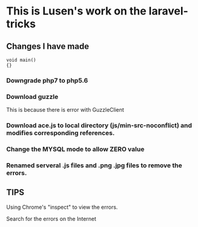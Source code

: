 # This is Lusen's work on the laravel-tricks 

## Changes I have made

```
void main() 
{}
```


### Downgrade php7 to php5.6

### Download guzzle

This is because there is error with GuzzleClient 

### Download ace.js to local directory (js/min-src-noconflict) and modifies corresponding references.

### Change the MYSQL mode to allow ZERO value


### Renamed serveral .js files and .png .jpg files to remove the errors.


## TIPS

Using Chrome's "inspect" to view the errors.

Search for the errors on the Internet

 
